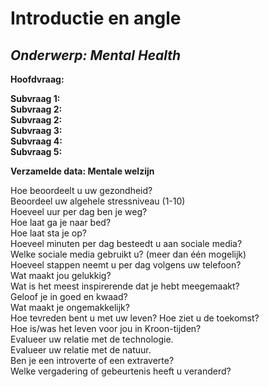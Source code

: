 # Introductie en angle

## _**Onderwerp: Mental Health**_

**Hoofdvraag:** 

**Subvraag 1:   
Subvraag 2:   
Subvraag 2:   
Subvraag 3:   
Subvraag 4:   
Subvraag 5:**   


**Verzamelde data: Mentale welzijn** 

Hoe beoordeelt u uw gezondheid?  
Beoordeel uw algehele stressniveau \(1-10\)  
Hoeveel uur per dag ben je weg?  
Hoe laat ga je naar bed?  
Hoe laat sta je op?  
Hoeveel minuten per dag besteedt u aan sociale media?  
Welke sociale media gebruikt u? \(meer dan één mogelijk\)  
Hoeveel stappen neemt u per dag volgens uw telefoon?  
Wat maakt jou gelukkig?  
Wat is het meest inspirerende dat je hebt meegemaakt?  
Geloof je in goed en kwaad?  
Wat maakt je ongemakkelijk?  
Hoe tevreden bent u met uw leven? Hoe ziet u de toekomst?  
Hoe is/was het leven voor jou in Kroon-tijden?   
Evalueer uw relatie met de technologie.   
Evalueer uw relatie met de natuur.  
Ben je een introverte of een extraverte?  
Welke vergadering of gebeurtenis heeft u veranderd?

